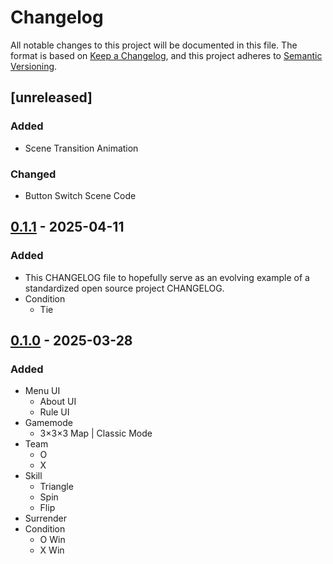 # Changelog

All notable changes to this project will be documented in this file.
The format is based on [Keep a Changelog](https://keepachangelog.com/en/1.1.0/), and this project adheres to [Semantic Versioning](https://semver.org/spec/v2.0.0.html).

## [unreleased]

### Added

- Scene Transition Animation

### Changed

- Button Switch Scene Code

## [0.1.1] - 2025-04-11

### Added

- This CHANGELOG file to hopefully serve as an evolving example of a standardized open source project CHANGELOG.
- Condition
  - Tie

## [0.1.0] - 2025-03-28

### Added

- Menu UI
  - About UI
  - Rule UI
- Gamemode
  - 3×3×3 Map | Classic Mode
- Team
  - O
  - X
- Skill
  - Triangle
  - Spin
  - Flip
- Surrender
- Condition
  - O Win
  - X Win

[0.1.1]: https://github.com/ThatShark/3D-Tic-Tac-Toe/compare/v0.1.0...v0.1.1
[0.1.0]: https://github.com/ThatShark/3D-Tic-Tac-Toe/compare/v0.0.0...v0.1.0